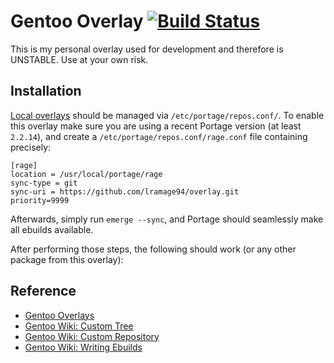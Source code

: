 # Gentoo Overlay [![Build Status](https://travis-ci.org/lramage94/overlay.svg?branch=master)](https://travis-ci.org/lramage94/overlay)
This is my personal overlay used for development and therefore is UNSTABLE. Use at your own risk.

## Installation

[Local overlays](https://wiki.gentoo.org/wiki/Custom_repository) should be managed via `/etc/portage/repos.conf/`.
To enable this overlay make sure you are using a recent Portage version (at least `2.2.14`), and create a `/etc/portage/repos.conf/rage.conf` file containing precisely:

```
[rage]
location = /usr/local/portage/rage
sync-type = git
sync-uri = https://github.com/lramage94/overlay.git
priority=9999
```

Afterwards, simply run `emerge --sync`, and Portage should seamlessly make all ebuilds available.

After performing those steps, the following should work (or any other package from this overlay):

## Reference
- [Gentoo Overlays](https://overlays.gentoo.org/)
- [Gentoo Wiki: Custom Tree](https://wiki.gentoo.org/wiki/Handbook:AMD64/Portage/CustomTree)
- [Gentoo Wiki: Custom Repository](https://wiki.gentoo.org/wiki/Custom_repository)
- [Gentoo Wiki: Writing Ebuilds](https://wiki.gentoo.org/wiki/Basic_guide_to_write_Gentoo_Ebuilds)
